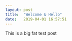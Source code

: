 ```yaml
---
layout: post
title:  "Welcome & Hello"
date:   2019-04-01 16:57:51
---
```


This is a big fat test post
